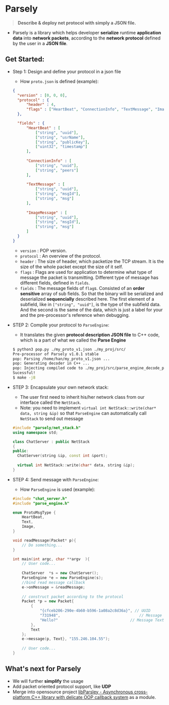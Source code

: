 # Parsely
> **Describe & deploy net protocol with simply a JSON file.**
* Parsely is a library which helps developer **serialize** runtime **application data** into **network packets**, according to the **network protocol** defined by the user in a **JSON file**.

## Get Started:

* Step 1: Design and define your protocol in a  json file

  * How `proto.json` is defined (example):

  ```json
  {
  	"version" : [0, 0, 0],
  	"protocol" : {
  		"header" : 4,
  		"flags" : ["HeartBeat", "ConnectionInfo", "TextMessage", "ImageMessage"]
  	},
  
  	"fields" : {
  		"HeartBeat" : [
  			["string", "uuid"],
  			["string", "usrName"],
  			["string", "publicKey"],
  			["uint32", "timestamp"]
  		],
  	
  		"ConnectionInfo" : [
  			["string", "uuid"],
  			["string", "peers"]
  		],
  		
  		"TextMessage" : [
  			["string", "uuid"],
  			["string", "msgId"],
  			["string", "msg"]
  		],
  		
  		"ImageMessage" : [
  			["string", "uuid"],
  			["string", "msgId"],
  			["string", "msg"]
  		]
  	}
  }
  ```

  * `version` : POP version.
  * `protocol` : An overview of the protocol.
  * `header` : The size of header, which packetize the TCP stream. It is the size of the whole packet except the size of it self.
  * `flags` : Flags are used for application to determine what type of message the packet is transmitting. Different type of message has different fields, defined in `fields`.
  * `fields` : The message fields of `flag`s. Consisted of an **order sensitive** array of sub fields. So that the binary will be serialized and deserialized **sequencially** described here. The first element of a subfield, like in `["string", "uuid"]`, is the type of the subfield data. And the second is the same of the data, which is just a label for your and the pre-processor's reference when debugging.

* STEP 2: Compile your protocol to `ParseEngine`:

  * It translates the given **protocol description JSON file** to C++ code, which is a part of what we called the **Parse Engine**

  ```bash
  $ python3 pop.py ./my_proto_v1.json ./my_proj/src/
  Pre-processor of Parsely v1.0.1 stable 
  pop: Parsing /home/han/my_proto_v1.json ...
  pop: Generating decoder in C++ ...
  pop: Injecting compiled code to ./my_proj/src/parse_engine_decode_pop.cpp
  Sucessful!
  $ make -j8
  ```

* STEP 3: Encapsulate your own network stack:

  * The user first need to inherit his/her network class from our interface called the `NetStack`.
  * Note: you need to implement `virtual int NetStack::write(char* data, string &ip)` so that `ParseEngine` can automatically call `NetStack` to send out  message

  ```c++
  #include "parsely/net_stack.h"
  using namespace std;
  
  class ChatServer : public NetStack
  {
  public:
  	ChatServer(string &ip, const int &port);
  	
  	virtual int NetStack::write(char* data, string &ip);
  }
  ```

* STEP 4: Send message with `ParseEngine`:

  * How `ParseEngine` is used (example):

  ```c++
  #include "chat_server.h"
  #include "parse_engine.h"
  
  enum ProtoMsgType {
      HeartBeat,
      Text,
      Image,
  }
  
  void readMessage(Packet* p){
      // Do something...
  }
  
  int main(int argc, char **argv  ){
      // User code...
      
      ChatServer  *s = new ChatServer();
      ParseEngine *e = new ParseEngine(s);
      //bind read message callback
      e->onMessage = &readMessage;
      
      // construct packet according to the protocol
      Packet *p = new Packet{ 
          {
              "{cfceb206-290e-4b60-b596-1a08a2c8d36a}", // UUID
              "731948", 								  // Message ID
              "Hello?"								  // Message Text
          },
          Text
      };
      e->message(p, Text}, "155.246.104.55");
      
      // User code...
  }
  ```

## What's next for Parsely

* We will further **simplify** the usage 
* Add packet oriented protocol support, like **UDP**
* Merge into opensource project [libParsley - Asynchronous cross-platform C++ library with delicate OOP callback system](https://github.com/ultrasilicon/libParsley) as a module. 
